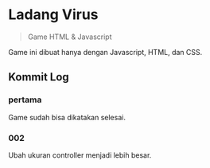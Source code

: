 # Ladang Virus
> Game HTML & Javascript

Game ini dibuat hanya dengan Javascript, HTML, dan CSS.

## Kommit Log

### pertama
Game sudah bisa dikatakan selesai.

### 002
Ubah ukuran controller menjadi lebih besar.